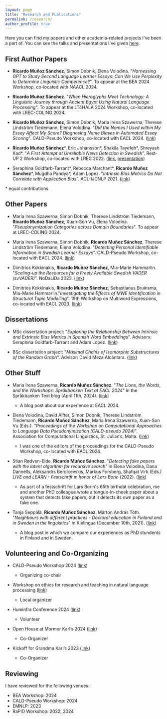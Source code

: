 ```yaml
---
layout: page
title: "Research and Publications"
permalink: /research/
author_profile: true
---
```


Here you can find my papers and other academia-related projects I've been a part of.
You can see the talks and presentations I've given [here](../talks).


## First Author Papers

- **Ricardo Muñoz Sánchez**, Simon Dobnik, Elena Volodina. "_Harnessing GPT to Study Second Language Learner Essays: Can We Use Perplexity to Determine Linguistic Competence?_". To appear at the BEA 2024 Workshop, co-located with NAACL 2024.

- **Ricardo Muñoz Sánchez**. "_When Hieroglyphs Meet Technology: A Linguistic Journey through Ancient Egypt Using Natural Language Processing_". To appear at the LT4HALA 2024 Workshop, co-located with LREC-COLING 2024.

- **Ricardo Muñoz Sánchez**, Simon Dobnik, Maria Irena Szawerna, Therese Lindström Tiedemann, Elena Volodina. "_Did the Names I Used within My Essay Affect My Score? Diagnosing Name Biases in Automated Essay Scoring_". CALD-Pseudo Workshop, co-located with EACL 2024. ([link](https://aclanthology.org/2024.caldpseudo-1.10/))

- **Ricardo Muñoz Sánchez**\*, Eric Johansson\*, Shakila Tayefeh\*, Shreyash Kad\*. "_A First Attempt at Unreliable News Detection in Swedish_". Rest-UP 2 Workshop, co-located with LREC 2022. ([link](https://aclanthology.org/2022.restup-1.1/), [presentation](../documents/presentations/A%20first%20attempt%20at%20unreliable%20news%20detection%20in%20Swedish.pdf))

- Seraphina Goldfarb-Tarrant\*, Rebecca Marchant\*, **Ricardo Muñoz Sánchez**\*, Mugdha Pandya\*, Adam Lopez.
"_Intrinsic Bias Metrics Do Not Correlate with Application Bias_". ACL-IJCNLP 2021. ([link](https://aclanthology.org/2021.acl-long.150/))


\* equal contributions



## Other Papers

- Maria Irena Szawerna, Simon Dobnik, Therese Lindström Tiedemann, **Ricardo Muñoz Sánchez**, Xuan-Son Vu, Elena Volodina. "_Pseudonymization Categories across Domain Boundaries_". To appear at LREC-COLING 2024.

- Maria Irena Szawerna, Simon Dobnik, **Ricardo Muñoz Sánchez**, Therese Lindström Tiedemann, Elena Volodina. "_Detecting Personal Identifiable Information in Swedish Learner Essays_". CALD-Pseudo Workshop, co-located with EACL 2024. ([link](https://aclanthology.org/2024.caldpseudo-1.7/))

- Dimitrios Kokkinakis, **Ricardo Muñoz Sánchez**, Mia-Marie Hammarlin. "_Scaling-up the Resources for a Freely Available Swedish VADER (svVADER)_". NoDaLiDa 2023. ([link](https://openreview.net/forum?id=DlcsrF8w1w))

- Dimitrios Kokkinakis, **Ricardo Muñoz Sánchez**, Sebastianus Bruinsma, Mia-Marie Hammarlin."_Investigating the Effects of MWE Identification in Structural Topic Modelling_". 19th Workshop on Multiword Expressions, co-located with EACL 2023. ([link](https://aclanthology.org/2023.mwe-1.7/))



## Dissertations

- MSc dissertation project: "_Exploring the Relationship Between Intrinsic and Extrinsic Bias Metrics in Spanish Word Embeddings_". Advisors: Seraphina Goldfarb-Tarrant and Adam Lopez. ([link](https://github.com/rimusa/embedding_bias/blob/master/documents/MSc_Dissertation.pdf))

- BSc dissertation project: "_Maximal Chains of Isomorphic Substructures of the Random Graph_". Advisor: David Meza Alcántara. ([link](http://132.248.9.195/ptd2018/septiembre/0780018/Index.html))


## Other Stuff

- Maria Irena Szawerna, **Ricardo Muñoz Sánchez**. "_The Lions, the Words, and the Workshops: Språkbanken Text at EACL 2024_" in the Språkbanken Text blog (April 11th, 2024). ([link](https://spraakbanken.gu.se/blogg/20240411-the-lions-the-words-and-the-workshops-sbx-at-eacl-2024))
    - A blog post about our experience at EACL 2024.

- Elena Volodina, David Alfter, Simon Dobnik, Therese Lindström Tiedemann, **Ricardo Muñoz Sánchez**, Maria Irena Szawerna, Xuan-Son Vu (Eds.). "_Proceedings of the Workshop on Computational Approaches to Language Data Pseudonymization (CALD-pseudo 2024)_". Association for Computational Linguistics, St. Julian’s, Malta. ([link](https://aclanthology.org/2024.caldpseudo-1.0/))
    - I was one of the editors of the proceedings for the CALD-Pseudo Workshop, co-located with EACL 2024.

- Stian Rødven-Eide, **Ricardo Muñoz Sánchez**. "_Detecting fake papers with the latent algorithm for recursive search_" in Elena Volodina, Dana Dannélls, Aleksandrs Berdicevskis, Markus Forsberg, Shafqat Virk (Eds.) _LIVE and LEARN - Festschrift in honor of Lars Borin_ (2022). ([link](https://gupea.ub.gu.se/handle/2077/74254))
    - As part of a festschrift for Lars Borin's 65th birthdat celebration, me and another PhD colleague wrote a tongue-in-cheek paper about a system that detects fake papers, but it detects its own paper as a fake one.

- Tanja Seppälä, **Ricardo Muñoz Sánchez**, Márton András Tóth. "_Neighbours with different practices - Doctoral education in Finland and in Sweden in the linguistics_" in Kielingua (December 10th, 2021). ([link](https://www.kielingua.com/post/neighbours-with-different-practices-doctoral-education-in-finland-and-in-sweden-in-the-linguistics))
    - A blog post in which we compare our experiences as PhD stundents in Finland and in Sweden.



<!--
## Master Thesis Supervision
-->


## Volunteering and Co-Organizing

- CALD-Pseudo Workshop 2024 ([link](https://mormor-karl.github.io/events/CALD-pseudo/))
    - Organizing co-chair

- Workshop on ethics for research and teaching in natural language processing ([link](https://gu-clasp.github.io/language-and-perception/events/ethics-for-nlp/))
    - Local organizer

- Huminfra Conference 2024 ([link](https://www.huminfra.se/HiC-2024))
    - Volunteer

- Open House at Mormor Karl’s 2024 ([link](https://mormor-karl.github.io/events/open_house/))
    - Co-Organizer

- Kickoff for Grandma Karl’s 2023 ([link](https://mormor-karl.github.io/events/kickoff/))
    - Co-Organizer



## Reviewing

I have reviewed for the following venues:

- BEA Workshop: 2024
- CALD-Pseudo Workshop: 2024
- EMNLP: 2023
- RaPID Workshop: 2022, 2024
